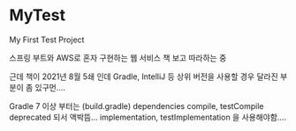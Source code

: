 # MyTest
My First Test Project

스프링 부트와 AWS로 혼자 구현하는 웹 서비스 
책 보고 따라하는 중

근데 책이 2021년 8월 5쇄 인데
Gradle, IntelliJ 등 상위 버전을 사용할 경우 달라진 부분이 좀 있구먼....

Gradle 7 이상 부터는 (build.gradle)
dependencies compile, testCompile deprecated 되서 액박뜸...
             implementation, testImplementation 을 사용해야함....

